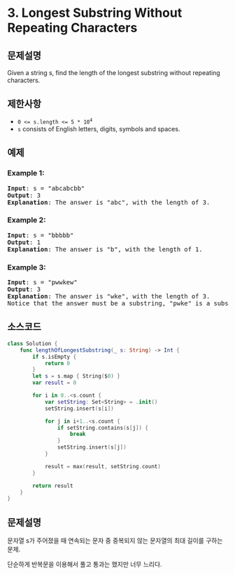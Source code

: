 # 3. Longest Substring Without Repeating Characters

## 문제설명
Given a string s, find the length of the longest substring without repeating characters.

## 제한사항
- <code>0 <= s.length <= 5 * 10<sup>4</sup></code>
- ```s``` consists of English letters, digits, symbols and spaces.

## 예제
### Example 1:
<pre>
<b>Input</b>: s = "abcabcbb"
<b>Output</b>: 3
<b>Explanation</b>: The answer is "abc", with the length of 3.
</pre>

### Example 2:
<pre>
<b>Input</b>: s = "bbbbb"
<b>Output</b>: 1
<b>Explanation</b>: The answer is "b", with the length of 1.
</pre>

### Example 3:
<pre>
<b>Input</b>: s = "pwwkew"
<b>Output</b>: 3
<b>Explanation</b>: The answer is "wke", with the length of 3.
Notice that the answer must be a substring, "pwke" is a subsequence and not a substring.
</pre>

## 소스코드
```Swift
class Solution {
    func lengthOfLongestSubstring(_ s: String) -> Int {
        if s.isEmpty {
            return 0
        }
        let s = s.map { String($0) }
        var result = 0

        for i in 0..<s.count {
            var setString: Set<String> = .init()
            setString.insert(s[i])

            for j in i+1..<s.count {
                if setString.contains(s[j]) {
                    break
                }
                setString.insert(s[j])
            }

            result = max(result, setString.count)
        }

        return result
    }
}
```

## 문제설명
문자열 s가 주어졌을 때 연속되는 문자 중 중복되지 않는 문자열의 최대 길이를 구하는 문제.

단순하게 반복문을 이용해서 풀고 통과는 했지만 너무 느리다.